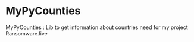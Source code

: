 # MyPyCounties
MyPyCounties : Lib to get information about countries need for my project Ransomware.live
